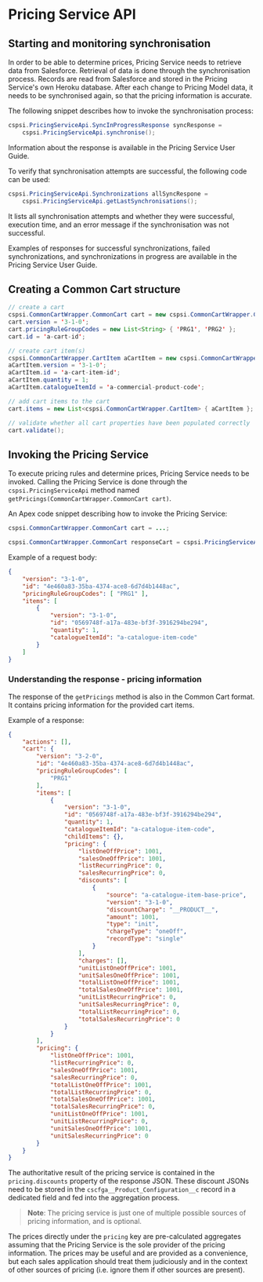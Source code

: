 # Pricing Service API

## Starting and monitoring synchronisation

In order to be able to determine prices, Pricing Service needs to retrieve data from Salesforce. Retrieval of data is done through the synchronisation process. Records are read from Salesforce and stored in the Pricing Service's own Heroku database.
After each change to Pricing Model data, it needs to be synchronised again, so that the pricing information is accurate.

The following snippet describes how to invoke the synchronisation process:

```Java
cspsi.PricingServiceApi.SyncInProgressResponse syncResponse = 
    cspsi.PricingServiceApi.synchronise();
```

Information about the response is available in the Pricing Service User Guide.

To verify that synchronisation attempts are successful, the following code can be used:

```Java
cspsi.PricingServiceApi.Synchronizations allSyncRespone = 
    cspsi.PricingServiceApi.getLastSynchronisations();
```

It lists all synchronisation attempts and whether they were successful, execution time, and an error message if the synchronisation was not successful.

Examples of responses for successful synchronizations, failed synchronizations, and synchronizations in progress are available in the Pricing Service User Guide.

## Creating a Common Cart structure

```Java
// create a cart
cspsi.CommonCartWrapper.CommonCart cart = new cspsi.CommonCartWrapper.CommonCart();
cart.version = '3-1-0';
cart.pricingRuleGroupCodes = new List<String> { 'PRG1', 'PRG2' };
cart.id = 'a-cart-id';

// create cart item(s)
cspsi.CommonCartWrapper.CartItem aCartItem = new cspsi.CommonCartWrapper.CartItem();
aCartItem.version = '3-1-0';
aCartItem.id = 'a-cart-item-id';
aCartItem.quantity = 1;
aCartItem.catalogueItemId = 'a-commercial-product-code';

// add cart items to the cart
cart.items = new List<cspsi.CommonCartWrapper.CartItem> { aCartItem };

// validate whether all cart properties have been populated correctly
cart.validate();
```

## Invoking the Pricing Service

To execute pricing rules and determine prices, Pricing Service needs to be invoked. Calling the Pricing Service is done through the `cspsi.PricingServiceApi` method named \
`getPricings(CommonCartWrapper.CommonCart cart)`.

An Apex code snippet describing how to invoke the Pricing Service:

```Java
cspsi.CommonCartWrapper.CommonCart cart = ...;

cspsi.CommonCartWrapper.CommonCart responseCart = cspsi.PricingServiceApi.getPricings(cart);
```

Example of a request body:

```JSON
{
	"version": "3-1-0",
	"id": "4e460a83-35ba-4374-ace8-6d7d4b1448ac",
	"pricingRuleGroupCodes": [ "PRG1" ],
	"items": [
		{
			"version": "3-1-0",
			"id": "0569748f-a17a-483e-bf3f-3916294be294",
			"quantity": 1,
			"catalogueItemId": "a-catalogue-item-code"
		}
	]
}

```

### Understanding the response - pricing information

The response of the `getPricings` method is also in the Common Cart format. It contains pricing information for the provided cart items.

Example of a response:

```JSON
{
    "actions": [],
    "cart": {
        "version": "3-2-0",
        "id": "4e460a83-35ba-4374-ace8-6d7d4b1448ac",
        "pricingRuleGroupCodes": [
            "PRG1"
        ],
        "items": [
            {
                "version": "3-1-0",
                "id": "0569748f-a17a-483e-bf3f-3916294be294",
                "quantity": 1,
                "catalogueItemId": "a-catalogue-item-code",
                "childItems": {},
                "pricing": {
                    "listOneOffPrice": 1001,
                    "salesOneOffPrice": 1001,
                    "listRecurringPrice": 0,
                    "salesRecurringPrice": 0,
                    "discounts": [
                        {
                            "source": "a-catalogue-item-base-price",
                            "version": "3-1-0",
                            "discountCharge": "__PRODUCT__",
                            "amount": 1001,
                            "type": "init",
                            "chargeType": "oneOff",
                            "recordType": "single"
                        }
                    ],
                    "charges": [],
                    "unitListOneOffPrice": 1001,
                    "unitSalesOneOffPrice": 1001,
                    "totalListOneOffPrice": 1001,
                    "totalSalesOneOffPrice": 1001,
                    "unitListRecurringPrice": 0,
                    "unitSalesRecurringPrice": 0,
                    "totalListRecurringPrice": 0,
                    "totalSalesRecurringPrice": 0
                }
            }
        ],
        "pricing": {
            "listOneOffPrice": 1001,
            "listRecurringPrice": 0,
            "salesOneOffPrice": 1001,
            "salesRecurringPrice": 0,
            "totalListOneOffPrice": 1001,
            "totalListRecurringPrice": 0,
            "totalSalesOneOffPrice": 1001,
            "totalSalesRecurringPrice": 0,
            "unitListOneOffPrice": 1001,
            "unitListRecurringPrice": 0,
            "unitSalesOneOffPrice": 1001,
            "unitSalesRecurringPrice": 0
        }
    }
}
```

The authoritative result of the pricing service is contained in the `pricing.discounts` property of the response JSON.
These discount JSONs need to be stored in the `cscfga__Product_Configuration__c` record in a dedicated field and fed into the aggregation process.

>**Note**: The pricing service is just one of multiple possible sources of pricing information, and is optional.

The prices directly under the `pricing` key are pre-calculated aggregates assuming that the Pricing Service is the sole provider of the pricing information. 
The prices may be useful and are provided as a convenience, but each sales application should treat them judiciously and in the context of other sources of pricing (i.e. ignore them if other sources are present).